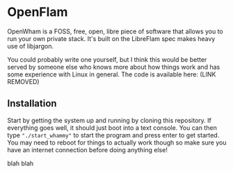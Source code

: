 # OpenFlam

OpenWham is a FOSS, free, open, libre piece of software that allows you to run your own private stack. It's built on the LibreFlam spec makes heavy use of libjargon. 

You could probably write one yourself, but I think this would be better served by someone else who knows more about how things work and has some experience with Linux in general. The code is available here: (LINK REMOVED)

## Installation

Start by getting the system up and running by cloning this repository. If everything goes well, it should just boot into a text console. You can then type `"./start_whammy"` to start the program and press enter to get started. You may need to reboot for things to actually work though so make sure you have an internet connection before doing anything else!

blah blah
